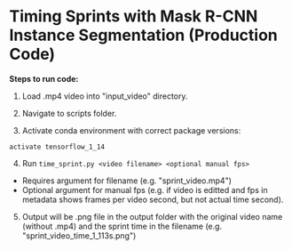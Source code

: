 # Timing Sprints with Mask R-CNN Instance Segmentation (Production Code)


__Steps to run code:__

1) Load .mp4 video into "input_video" directory.

2) Navigate to scripts folder.

3) Activate conda environment with correct package versions:

`activate tensorflow_1_14`

4) Run `time_sprint.py <video filename> <optional manual fps>`

- Requires argument for filename (e.g. "sprint_video.mp4")
- Optional argument for manual fps (e.g. if video is editted and fps in metadata shows frames per video second, but not actual time second).

5) Output will be .png file in the output folder with the original video name (without .mp4) and the sprint time in the filename (e.g. "sprint_video_time_1_113s.png")

